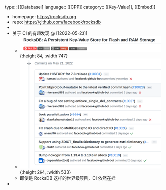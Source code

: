 type:: [[Database]]
language:: [[CPP]] 
category:: [[Key-Value]], [[Embed]]

- homepage: https://rocksdb.org
- repo: https://github.com/facebook/rocksdb
-
- 关于 CI 的有趣发现 @ [[2022-05-23]]
	- ![image.png](../assets/image_1653238270098_0.png){:height 84, :width 747}
	- ![image.png](../assets/image_1653238304457_0.png){:height 264, :width 533}
	- 即使是 RocksDB 这样的世界级项目，CI 依然在挂
-